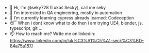 - 👋 Hi, I’m @seky728 (Lukáš Secký), call me seky
- 👀 I’m interested in QA engineering, mostly in automation
- 🌱 I’m currently learning cypress
      already learned:
        Codeception
- 😴 When i donť know what to do then i am trying UE4, blender, js, typescript, git ...
- 📫 How to reach me? Write me on linkedin:
      https://www.linkedin.com/in/luk%C3%A1%C5%A1-seck%C3%BD-84a75a187/

<!---
seky728/seky728 is a ✨ special ✨ repository because its `README.md` (this file) appears on your GitHub profile.
You can click the Preview link to take a look at your changes.
--->
